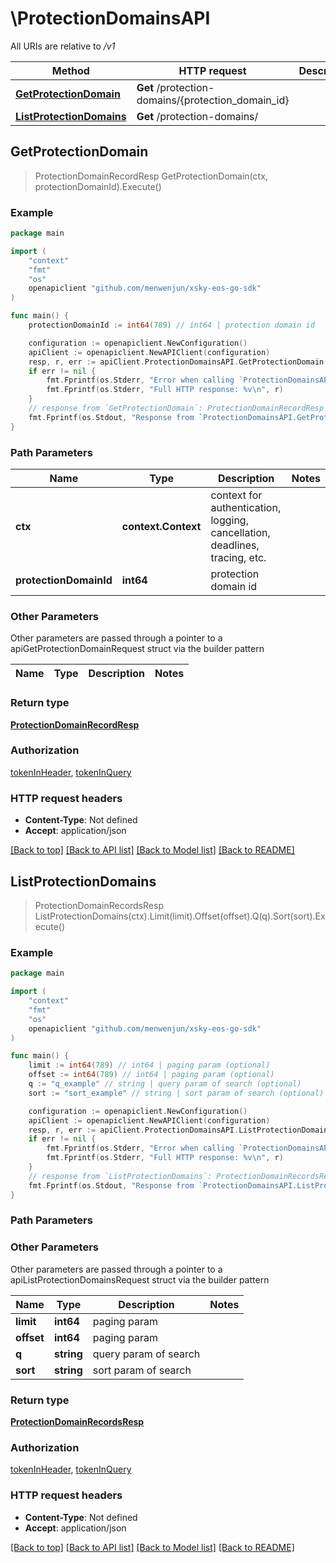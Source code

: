 # \ProtectionDomainsAPI

All URIs are relative to */v1*

Method | HTTP request | Description
------------- | ------------- | -------------
[**GetProtectionDomain**](ProtectionDomainsAPI.md#GetProtectionDomain) | **Get** /protection-domains/{protection_domain_id} | 
[**ListProtectionDomains**](ProtectionDomainsAPI.md#ListProtectionDomains) | **Get** /protection-domains/ | 



## GetProtectionDomain

> ProtectionDomainRecordResp GetProtectionDomain(ctx, protectionDomainId).Execute()





### Example

```go
package main

import (
	"context"
	"fmt"
	"os"
	openapiclient "github.com/menwenjun/xsky-eos-go-sdk"
)

func main() {
	protectionDomainId := int64(789) // int64 | protection domain id

	configuration := openapiclient.NewConfiguration()
	apiClient := openapiclient.NewAPIClient(configuration)
	resp, r, err := apiClient.ProtectionDomainsAPI.GetProtectionDomain(context.Background(), protectionDomainId).Execute()
	if err != nil {
		fmt.Fprintf(os.Stderr, "Error when calling `ProtectionDomainsAPI.GetProtectionDomain``: %v\n", err)
		fmt.Fprintf(os.Stderr, "Full HTTP response: %v\n", r)
	}
	// response from `GetProtectionDomain`: ProtectionDomainRecordResp
	fmt.Fprintf(os.Stdout, "Response from `ProtectionDomainsAPI.GetProtectionDomain`: %v\n", resp)
}
```

### Path Parameters


Name | Type | Description  | Notes
------------- | ------------- | ------------- | -------------
**ctx** | **context.Context** | context for authentication, logging, cancellation, deadlines, tracing, etc.
**protectionDomainId** | **int64** | protection domain id | 

### Other Parameters

Other parameters are passed through a pointer to a apiGetProtectionDomainRequest struct via the builder pattern


Name | Type | Description  | Notes
------------- | ------------- | ------------- | -------------


### Return type

[**ProtectionDomainRecordResp**](ProtectionDomainRecordResp.md)

### Authorization

[tokenInHeader](../README.md#tokenInHeader), [tokenInQuery](../README.md#tokenInQuery)

### HTTP request headers

- **Content-Type**: Not defined
- **Accept**: application/json

[[Back to top]](#) [[Back to API list]](../README.md#documentation-for-api-endpoints)
[[Back to Model list]](../README.md#documentation-for-models)
[[Back to README]](../README.md)


## ListProtectionDomains

> ProtectionDomainRecordsResp ListProtectionDomains(ctx).Limit(limit).Offset(offset).Q(q).Sort(sort).Execute()





### Example

```go
package main

import (
	"context"
	"fmt"
	"os"
	openapiclient "github.com/menwenjun/xsky-eos-go-sdk"
)

func main() {
	limit := int64(789) // int64 | paging param (optional)
	offset := int64(789) // int64 | paging param (optional)
	q := "q_example" // string | query param of search (optional)
	sort := "sort_example" // string | sort param of search (optional)

	configuration := openapiclient.NewConfiguration()
	apiClient := openapiclient.NewAPIClient(configuration)
	resp, r, err := apiClient.ProtectionDomainsAPI.ListProtectionDomains(context.Background()).Limit(limit).Offset(offset).Q(q).Sort(sort).Execute()
	if err != nil {
		fmt.Fprintf(os.Stderr, "Error when calling `ProtectionDomainsAPI.ListProtectionDomains``: %v\n", err)
		fmt.Fprintf(os.Stderr, "Full HTTP response: %v\n", r)
	}
	// response from `ListProtectionDomains`: ProtectionDomainRecordsResp
	fmt.Fprintf(os.Stdout, "Response from `ProtectionDomainsAPI.ListProtectionDomains`: %v\n", resp)
}
```

### Path Parameters



### Other Parameters

Other parameters are passed through a pointer to a apiListProtectionDomainsRequest struct via the builder pattern


Name | Type | Description  | Notes
------------- | ------------- | ------------- | -------------
 **limit** | **int64** | paging param | 
 **offset** | **int64** | paging param | 
 **q** | **string** | query param of search | 
 **sort** | **string** | sort param of search | 

### Return type

[**ProtectionDomainRecordsResp**](ProtectionDomainRecordsResp.md)

### Authorization

[tokenInHeader](../README.md#tokenInHeader), [tokenInQuery](../README.md#tokenInQuery)

### HTTP request headers

- **Content-Type**: Not defined
- **Accept**: application/json

[[Back to top]](#) [[Back to API list]](../README.md#documentation-for-api-endpoints)
[[Back to Model list]](../README.md#documentation-for-models)
[[Back to README]](../README.md)

